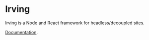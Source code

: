 # Irving
Irving is a Node and React framework for headless/decoupled sites.

[Documentation](http://storybook.irvingjs.com).
